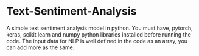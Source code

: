 # Text-Sentiment-Analysis
A simple text sentiment analysis model in python.
You must have, pytorch, keras, scikit learn and numpy python libraries installed before running the code.
The input data for NLP is well defined in the code as an array, you can add more as the same.
